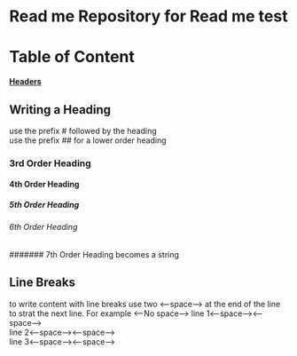 # Read me Repository for Read me test

# Table of Content 
**[Headers](#writing-a-heading)**

## Writing a Heading 
use the prefix # followed by the heading  
use the prefix ## for a lower order heading 
### 3rd Order Heading
#### 4th Order Heading
##### 5th Order Heading
###### 6th Order Heading
####### 7th Order Heading becomes a string

## Line Breaks 
to write content with line breaks use two <--space--> at the end of the line to strat the next line. For example <--No space--> 
  line 1<--space--><--space-->   
  line 2<--space--><--space-->  
  line 3<--space--><--space-->  
